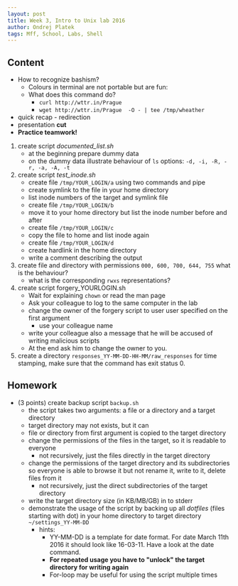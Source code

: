 ```yaml
---
layout: post
title: Week 3, Intro to Unix lab 2016
author: Ondrej Platek
tags: Mff, School, Labs, Shell
---
```


## Content 
- How to recognize bashism?
    - Colours in terminal are not portable but are fun:
    - What does this command do?
        - `curl http://wttr.in/Prague`
        - `wget http://wttr.in/Prague  -O - | tee /tmp/wheather` 
- quick recap - redirection
- presentation **cut**
- **Practice teamwork!**
1. create script *documented_list.sh*
    - at the beginning prepare dummy data
    - on the dummy data illustrate behaviour of `ls` options: `-d, -i, -R, -r, -a, -A, -t`
2. create script *test_inode.sh*
    - create file `/tmp/YOUR_LOGIN/a` using two commands and pipe
    - create symlink to the file in your home directory
    - list inode numbers of the target and symlink file
    - create file `/tmp/YOUR_LOGIN/b`
    - move it to your home directory but list the inode number before and after
    - create file `/tmp/YOUR_LOGIN/c`
    - copy the file to home and list inode again
    - create file `/tmp/YOUR_LOGIN/d`
    - create hardlink in the home directory
    - write a comment describing the output
3. create file and directory with permissions `000, 600, 700, 644, 755` what is the behaviour?
    - what is the corresponding `rwxs` representations?
4. create script forgery_YOURLOGIN.sh
    - Wait for explaining `chown` or read the man page
    - Ask your colleague to log to the same computer in the lab
    - change the owner of the forgery script to user user specified on the first argument
        - use your colleague name
    - write your colleague also  a message that he will be accused of writing malicious scripts
    - At the end ask him to change the owner to you.
5. create a directory `responses_YY-MM-DD-HH-MM/raw_responses` for time stamping, make sure that the command has exit status 0.

## Homework
- (3 points) create backup script `backup.sh`
    - the script takes two arguments: a file or a directory and a target directory
    - target directory may not exists, but it can
    - file or directory from first argument is copied to the target directory
    - change the permissions of the files in the target, so it is readable to everyone
        - not recursively, just the files directly in the target directory
    - change the permissions of the target directory and its subdirectories so everyone is able to browse it but not rename it, write to it, delete files from it
        - not recursively, just the direct subdirectories of the target directory
    - write the target directory size (in KB/MB/GB) in  to stderr
    - demonstrate the usage of the script by backing up all *dotfiles* (files starting with dot) in your home directory to target directory `~/settings_YY-MM-DD`
        - hints:
            - YY-MM-DD is a template for date format.  For date March 11th 2016 it should look like 16-03-11. Have a look at the date command.
            - **For repeated usage you have to "unlock" the target directory for writing again**
            - For-loop may be useful for using the script multiple times
